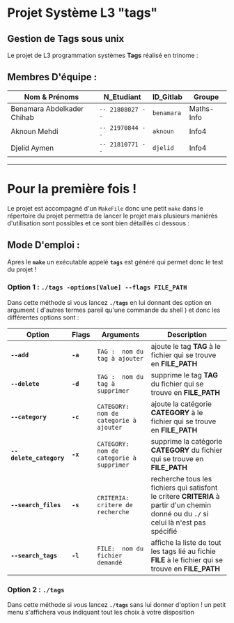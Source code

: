 # Projet Système L3 "tags"

## Gestion de Tags sous unix 
Le projet de L3 programmation systèmes **Tags** réalisé en trinome : 


## Membres D'équipe :

  
  |   Nom & Prénoms |N_Etudiant| ID_Gitlab | Groupe |
|----------------|-------------------------------|-----------------------------|-------|
|Benamara Abdelkader Chihab | `-- 21808027 --` | `benamara` |    Maths-Info     |
|Aknoun Mehdi | `-- 21970844 --` | `aknoun` |      Info4  |
|Djelid Aymen | `-- 21810771 --` | `djelid` |  Info4 |

---
# Pour la première fois ! 
Le projet est accompagné d'un `MakeFile` donc une petit `make` dans le répertoire du projet permettra de lancer le projet  mais plusieurs maniérés d'utilisation sont possibles et ce sont bien détaillés ci dessous : 
 
## Mode D'emploi  :
 Apres le **`make`**  un exécutable appelé  **`tags`**   est généré qui permet donc le test du projet !
### Option 1 : **` ./tags -options[Value] --flags FILE_PATH `**
Dans cette méthode si vous lancez **`./tags`** en lui donnant des option en argument ( d'autres termes pareil qu'une commande du shell ) et donc les différentes options sont :

  |   Option     |Flags|Arguments| Description|
|-------------------|----------------|-----------------------------|-------|
| **`--add`**  | **`-a`** | `TAG :  nom du tag à ajouter`    | ajoute le tag **TAG** à le fichier qui se trouve en **FILE_PATH**|
| **`--delete`**  | **`-d`** | `TAG :  nom du tag à supprimer`    | supprime le tag **TAG** du fichier qui se trouve en **FILE_PATH**|
| **`--category`**  | **`-c`** | `CATEGORY:  nom de categorie à ajouter`    | ajoute la catégorie **CATEGORY** à le fichier qui se trouve en **FILE_PATH**|
| **`--delete_category`**  | **`-x`** | `CATEGORY:  nom de categorie à supprimer`    | supprime la catégorie **CATEGORY** du fichier qui se trouve en **FILE_PATH**|
| **`--search_files`**  | **`-s`** | `CRITERIA:  critere de recherche`    | recherche tous les fichiers qui satisfont le critere   **CRITERIA** à partir d'un chemin donné ou du **`./`** si celui là n'est pas spécifié|
| **`--search_tags`**  | **`-l`** | `FILE:  nom du fichier demandé `    | affiche la liste de tout les tags lié au fichie **FILE** à le fichier qui se trouve en **FILE_PATH**|

### Option 2 : **`./tags`**
Dans cette méthode si vous lancez **`./tags`** sans lui donner d'option ! 
un petit menu s'affichera vous indiquant tout les choix à votre disposition 